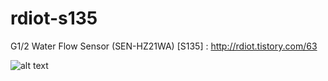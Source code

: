 # rdiot-s135
G1/2 Water Flow Sensor (SEN-HZ21WA) [S135] : http://rdiot.tistory.com/63

![alt text](http://cfile3.uf.tistory.com/image/2140F94C57CFF4462EC226)
